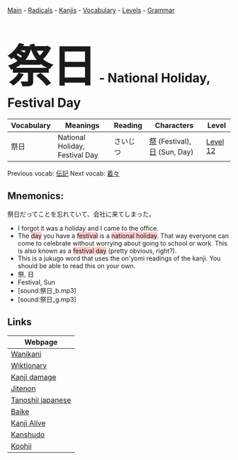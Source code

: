 <style> bigfont {font-size: 100px}</style>
[Main](../README.md) -
[Radicals](../radicals.md) -
[Kanjis](../kanjis.md) -
[Vocabulary](../vocabulary.md) -
[Levels](../levels.md) -
[Grammar](../grammar.md)
# <bigfont> 祭日</bigfont> - National Holiday, Festival Day 

| Vocabulary | Meanings | Reading | Characters | Level |
| --- | --- | --- | --- | --- |
| 祭日 | National Holiday, Festival Day | さいじつ |  [祭](../kanjis/祭.md) (Festival), [日](../kanjis/日.md) (Sun, Day) | [Level 12](../levels/wk_level12.md) |

Previous vocab: [伝記](伝記.md) Next vocab: [着々](着々.md) 

## Mnemonics:
祭日だってことを忘れていて、会社に来てしまった。
* I forgot it was a holiday and I came to the office.
* The <span style="background-color:#ffcccb"> day</span> you have a <span style="background-color:#ffcccb"> festival</span> is a <span style="background-color:#ffcccb"> national holiday</span>. That way everyone can come to celebrate without worrying about going to school or work. This is also known as a <span style="background-color:#ffcccb"> festival day</span> (pretty obvious, right?).
* This is a jukugo word that uses the on'yomi readings of the kanji. You should be able to read this on your own.
* 祭, 日
* Festival, Sun
* [sound:祭日_b.mp3]
* [sound:祭日_g.mp3]


## Links 

| Webpage |
| --- |
| [Wanikani          ](https://www.wanikani.com/kanji/祭日) |
| [Wiktionary        ](https://en.wiktionary.org/wiki/祭日) |
| [Kanji damage      ](http://www.kanjidamage.com/kanji/search?utf8=✓&q=祭日) |
| [Jitenon           ](https://jitenon.com/kanji/祭日) |
| [Tanoshii japanese ](https://www.tanoshiijapanese.com/dictionary/kanji.cfm?k=祭日) |
| [Baike             ](https://baike.baidu.com/item/祭日) |
| [Kanji Alive       ](https://app.kanjialive.com/祭日) |
| [Kanshudo          ](https://www.kanshudo.com/searchmn?q=祭日) |
| [Koohii            ](https://kanji.koohii.com/study/kanji/祭日) |
